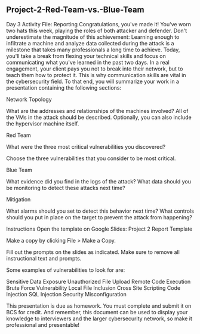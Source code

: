 ## Project-2-Red-Team-vs.-Blue-Team

Day 3 Activity File: Reporting
Congratulations, you've made it! You've worn two hats this week, playing the roles of both attacker and defender. Don't underestimate the magnitude of this achievement: Learning enough to infiltrate a machine and analyze data collected during the attack is a milestone that takes many professionals a long time to achieve.
Today, you'll take a break from flexing your technical skills and focus on communicating what you've learned in the past two days. In a real engagement, your client pays you not to break into their network, but to teach them how to protect it. This is why communication skills are vital in the cybersecurity field.
To that end, you will summarize your work in a presentation containing the following sections:


Network Topology

What are the addresses and relationships of the machines involved?
All of the VMs in the attack should be described. Optionally, you can also include the hypervisor machine itself.



Red Team

What were the three most critical vulnerabilities you discovered?

Choose the three vulnerabilities that you consider to be most critical.





Blue Team

What evidence did you find in the logs of the attack?
What data should you be monitoring to detect these attacks next time?



Mitigation

What alarms should you set to detect this behavior next time?
What controls should you  put in place on the target to prevent the attack from happening?




Instructions
Open the template on Google Slides: Project 2 Report Template


Make a copy by clicking File > Make a Copy.


Fill out the prompts on the slides as indicated. Make sure to remove all instructional text and prompts.


Some examples of vulnerabilities to look for are:

Sensitive Data Exposure
Unauthorized File Upload
Remote Code Execution
Brute Force Vulnerability
Local File Inclusion
Cross Site Scripting
Code Injection
SQL Injection
Security Misconfiguration



This presentation is due as homework. You must complete and submit it on BCS for credit. And remember, this document can be used to display your knowledge to interviewers and the larger cybersecurity network, so make it professional and presentable!
